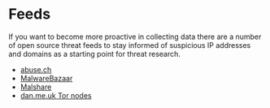 # Feeds

If you want to become more proactive in collecting data there are a number of open source threat feeds to stay informed of suspicious IP addresses and domains as a starting point for threat research. 

* [abuse.ch](https://abuse.ch/)
* [MalwareBazaar](https://bazaar.abuse.ch/)
* [Malshare](https://malshare.com/)
* [dan.me.uk Tor nodes](https://www.dan.me.uk/tornodes)